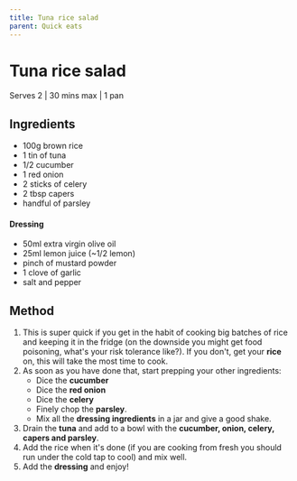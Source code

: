 ```yaml
---
title: Tuna rice salad
parent: Quick eats
---
```


# Tuna rice salad

Serves 2 \| 30 mins max \| 1 pan 

## Ingredients

- 100g brown rice
- 1 tin of tuna
- 1/2 cucumber
- 1 red onion
- 2 sticks of celery
- 2 tbsp capers
- handful of parsley

#### Dressing
- 50ml extra virgin olive oil
- 25ml lemon juice (~1/2 lemon)
- pinch of mustard powder
- 1 clove of garlic
- salt and pepper


## Method

1. This is super quick if you get in the habit of cooking big batches of rice and keeping it in the fridge (on the downside you might get food poisoning, what's your risk tolerance like?). If you don't, get your **rice** on, this will take the most time to cook.
1. As soon as you have done that, start prepping your other ingredients:
    - Dice the **cucumber**
    - Dice the **red onion**
    - Dice the **celery** 
    - Finely chop the **parsley**.
    - Mix all the **dressing ingredients** in a jar and give a good shake.
1. Drain the **tuna** and add to a bowl with the **cucumber, onion, celery, capers and parsley**.
1. Add the rice when it's done (if you are cooking from fresh you should run under the cold tap to cool) and mix well.
1. Add the **dressing** and enjoy!